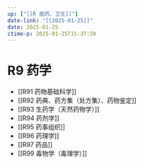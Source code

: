 ```yaml
---
up: ["[[R 医药、卫生]]"]
date-link: "[[2025-01-25]]"
date: 2025-01-25
ctime-p: 2025-01-25T15:37:50
---
```


# R9 药学

- [[R91 药物基础科学]]
- [[R92 药典、药方集（处方集）、药物鉴定]]
- [[R93 生药学（天然药物学）]]
- [[R94 药剂学]]
- [[R95 药事组织]]
- [[R96 药理学]]
- [[R97 药品]]
- [[R99 毒物学（毒理学）]]
